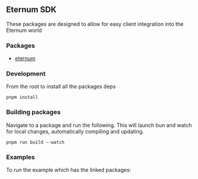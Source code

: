 ## Eternum SDK

These packages are designed to allow for easy client integration into the Eternum world

### Packages

- [eternum](./packages/eternum)

### Development

From the root to install all the packages deps

```
pnpm install
```

### Building packages

Navigate to a package and run the following. This will launch bun and watch for local changes, automatically compiling
and updating.

```
pnpm run build --watch
```

### Examples

To run the example which has the linked packages:
